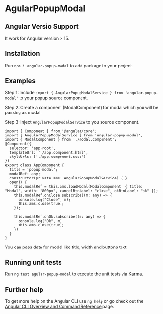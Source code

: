 # AgularPopupModal



## Angular Versio Support

It work for Angular version > 15.

## Installation

Run `npm i angular-popup-modal` to add package to your project. 

## Examples

Step 1:
Include `import { AngularPopupModalService } from 'angular-popup-modal'` to your popup source component.

Step 2:
Create a component (ModalComponent) for modal which you will be passing as modal.

Step 3:
Inject `AngularPopupModalService` to you source component.

```
import { Component } from '@angular/core';
import { AngularPopupModalService } from 'angular-popup-modal';
import { ModalComponent } from './modal.component';
@Component({
  selector: 'app-root',
  templateUrl: './app.component.html',
  styleUrls: ['./app.component.scss']
})
export class AppComponent {
  title = 'popup-modal';
  modalRef: any;
  constructor(private ams: AngularPopupModalService) { }
  open() {
    this.modalRef = this.ams.loadModal(ModalComponent, { title: "Modal", width: "800px", cancelBtnLabel: "close", okBtnLabel: "ok" });
    this.modalRef.onClose.subscribe((m: any) => {
      console.log("Close", m);
      this.ams.close(true);
    });
  
    this.modalRef.onOk.subscribe((m: any) => {
      console.log("Ok", m)
      this.ams.close(true);
    })
  }
}
```
You can pass data for modal like title, width and buttons text
## Running unit tests

Run `ng test agular-popup-modal` to execute the unit tests via [Karma](https://karma-runner.github.io).

## Further help

To get more help on the Angular CLI use `ng help` or go check out the [Angular CLI Overview and Command Reference](https://angular.io/cli) page.
